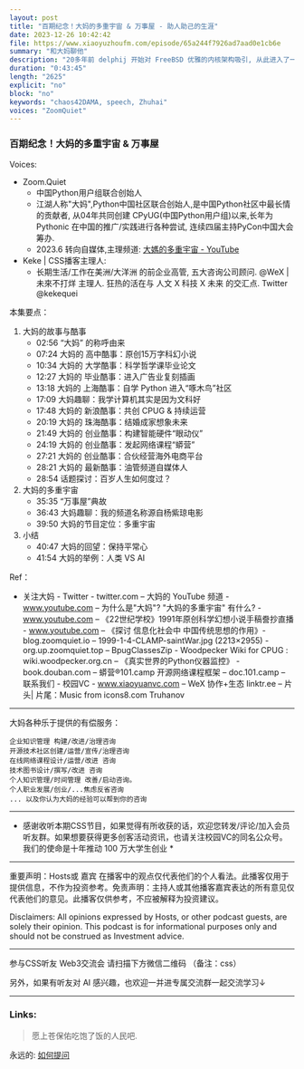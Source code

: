 ```yaml
---
layout: post
title: "百期纪念！大妈的多重宇宙 & 万事屋 - 助人助己的生涯"
date: 2023-12-26 10:42:42 
file: https://www.xiaoyuzhoufm.com/episode/65a244f7926ad7aad0e1cb6e
summary: "和大妈聊他"
description: "20多年前 delphij 开始对 FreeBSD 优雅的内核架构吸引, 从此进入了一个完全不同的空间, 又历经了中美两国不同的 IT 环境, 对在校和35+程序猿都有什么建议?..."
duration: "0:43:45" 
length: "2625"
explicit: "no" 
block: "no" 
keywords: "chaos42DAMA, speech, Zhuhai"
voices: "ZoomQuiet"
---
```


### 百期纪念！大妈的多重宇宙 & 万事屋

Voices:

- Zoom.Quiet
    + 中国Python用户组联合创始人
    + 江湖人称"大妈",Python中国社区联合创始人,是中国Python社区中最长情的贡献者, 从04年共同创建 CPyUG(中国Python用户组)以来,长年为 Pythonic 在中国的推广/实践进行各种尝试, 连续四届主持PyCon中国大会筹办. 
    + 2023.6 转向自媒体,主理频道: [大媽的多重宇宙 - YouTube](https://www.youtube.com/@Chaos42DAMA)
- Keke | CSS播客主理人:
    + 长期生活/工作在美洲/大洋洲 的前企业高管, 五大咨询公司顾问. @WeX | 未來不打烊 主理人. 狂热的活在与 人文 X 科技 X 未来 的交汇点. Twitter @kekequei


本集要点：

1. 大妈的故事与酷事
    - 02:56 “大妈” 的称呼由来
    - 07:24 大妈的 高中酷事：原创15万字科幻小说
    - 10:34 大妈的 大学酷事：科学哲学课毕业论文
    - 12:27 大妈的 毕业酷事：进入广告业复刻插画
    - 13:18 大妈的 上海酷事：自学 Python 进入“啄木鸟”社区
    - 17:09 大妈趣聊：我学计算机其实是因为文科好
    - 17:48 大妈的 新浪酷事：共创 CPUG & 持续运营
    - 20:19 大妈的 珠海酷事：结婚成家想象未来
    - 21:49 大妈的 创业酷事：构建智能硬件“眼动仪”
    - 24:19 大妈的 创业酷事：发起网络课程“蟒营”
    - 27:21 大妈的 创业酷事：合伙经营海外电商平台
    - 28:21 大妈的 最新酷事：油管频道自媒体人
    - 28:54 话题探讨：百岁人生如何度过？
2. 大妈的多重宇宙
    - 35:35 “万事屋”典故
    - 36:43 大妈趣聊：我的频道名称源自杨紫琼电影
    - 39:50 大妈的节目定位：多重宇宙
3. 小结
    - 40:47 大妈的回望：保持平常心
    - 41:54 大妈的举例：人类 VS AI

Ref：

- 关注大妈 - Twitter - twitter.com
– 大妈的 YouTube 频道 - www.youtube.com
– 为什么是"大妈"? "大妈的多重宇宙" 有什么? - www.youtube.com
– 《22世纪学校》1991年原创科学幻想小说手稿誊抄直播 - www.youtube.com
– 《探讨 信息化社会中 中国传统思想的作用》- blog.zoomquiet.io
– 1999-1-4-CLAMP-saintWar.jpg (2213×2955) - org.up.zoomquiet.top
– BpugClassesZip - Woodpecker Wiki for CPUG : wiki.woodpecker.org.cn
– 《真实世界的Python仪器监控》 - book.douban.com
– 蟒营®101.camp 开源网络课程框架 – doc.101.camp
– 联系我们 - 校园VC - www.xiaoyuanvc.com
– WeX 协作+生态 linktr.ee
– 片头| 片尾：Music from icons8.com Truhanov

---------------------------------------------------

大妈各种乐于提供的有偿服务：

    企业知识管理 构建/改进/治理咨询
    开源技术社区创建/运营/宣传/治理咨询
    在线网络课程设计/运营/改进 咨询
    技术图书设计/撰写/改进 咨询
    个人知识管理/时间管理 改善/启动咨询。
    个人职业发展/创业/...焦虑反省咨询
    ... 以及你认为大妈的经验可以帮到你的咨询

---------------------------------------------------

* 感谢收听本期CSS节目，如果觉得有所收获的话，欢迎您转发/评论/加入会员听友群。如果想要获得更多创客活动资讯，也请关注校园VC的同名公众号。我们的使命是十年推动 100 万大学生创业 *

---------------------------------------------------

重要声明：Hosts或 嘉宾 在播客中的观点仅代表他们的个人看法。此播客仅用于提供信息，不作为投资参考。免责声明：主持人或其他播客嘉宾表达的所有意见仅代表他们的意见。此播客仅供参考，不应被解释为投资建议。

Disclaimers: All opinions expressed by Hosts, or other podcast guests, are solely their opinion. This podcast is for informational purposes only and should not be construed as Investment advice.

---------------------------------------------------

参与CSS听友 Web3交流会 请扫描下方微信二维码 （备注：css）

另外，如果有听友对 AI 感兴趣，也欢迎一并进专属交流群一起交流学习↓


-------------
### Links: 
> 愿上苍保佑吃饱了饭的人民吧.


永远的: [如何提问](https://gitlab.com/101camp/2py/tasks/wikis/HandBooks/Hb4Ask)








